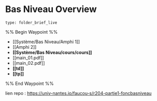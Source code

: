# Bas Niveau Overview
 
```ccard
type: folder_brief_live
```
 
%% Begin Waypoint %%
- [[Système/Bas Niveau/Amphi 1]]
- [[Amphi 2]]
- **[[Système/Bas Niveau/cours/cours]]**
- [[main_01.pdf]]
- [[main_02.pdf]]
- **[[td]]**
- **[[tp]]**

%% End Waypoint %%

lien repo : https://univ-nantes.io/faucou-s/r204-partie1-foncbasniveau